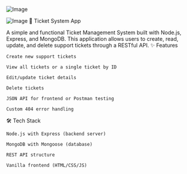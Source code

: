 
![Image](https://github.com/user-attachments/assets/7ec9c174-0fa0-488a-a728-21c6aefaad01)

![Image](https://github.com/user-attachments/assets/7fb48d14-d420-4785-bb24-5d2ca7313e5e)
🎫 Ticket System App

A simple and functional Ticket Management System built with Node.js, Express, and MongoDB.
This application allows users to create, read, update, and delete support tickets through a RESTful API.
✨ Features

    Create new support tickets

    View all tickets or a single ticket by ID

    Edit/update ticket details

    Delete tickets

    JSON API for frontend or Postman testing

    Custom 404 error handling

🛠 Tech Stack

    Node.js with Express (backend server)

    MongoDB with Mongoose (database)

    REST API structure

    Vanilla frontend (HTML/CSS/JS)

